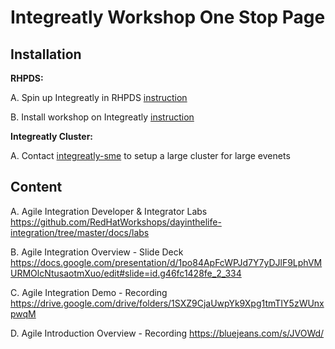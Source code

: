Integreatly Workshop One Stop Page
=================

Installation
---
**RHPDS:**
 
 A. Spin up Integreatly in RHPDS [instruction](https://docs.google.com/document/d/1lSb481fCiec0aTlJAw8cRLn_AiQjNgbCZsqq6wWfdWE/edit)
 
 B. Install workshop on Integreatly [instruction](https://github.com/RedHatWorkshops/dayinthelife-integration/blob/master/support/install/RHPDSInstallation.md)

**Integreatly Cluster:**

 A. Contact [integreatly-sme](mailto: ) to setup a large cluster for large evenets


Content
---
 	
 A. Agile Integration  Developer & Integrator Labs
https://github.com/RedHatWorkshops/dayinthelife-integration/tree/master/docs/labs

 B. Agile Integration Overview - Slide Deck
https://docs.google.com/presentation/d/1po84ApFcWPJd7Y7yDJlF9LphVMURMOlcNtusaotmXuo/edit#slide=id.g46fc1428fe_2_334

 C. Agile Integration Demo - Recording 
https://drive.google.com/drive/folders/1SXZ9CjaUwpYk9Xpg1tmTIY5zWUnxpwqM

 D. Agile Introduction Overview - Recording 
https://bluejeans.com/s/JVOWd/
